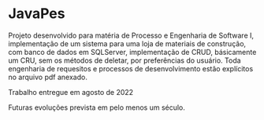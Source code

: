 # JavaPes
Projeto desenvolvido para matéria de Processo e Engenharia de Software I, implementação de um sistema para uma loja de materiais de construção, com banco de dados em SQLServer, implementação de CRUD, básicamente um CRU, sem os métodos de deletar, por preferências do usuário.
Toda engenharia de requesitos e processos de desenvolvimento estão explícitos no arquivo pdf anexado.

Trabalho entregue em agosto de 2022

Futuras evoluções prevista em pelo menos um século.
